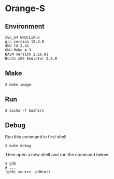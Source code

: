 # Orange-S

## Environment

```
x86_64 GNU/Linux
gcc version 12.3.0
GNU ld 2.41
GNU Make 4.3
NASM version 2.16.01
Bochs x86 Emulator 2.6.8
```

## Make

```shell
$ make image
```

## Run

```shell
$ bochs -f bochsrc
```

## Debug

Run this command in first shell.

```shell
$ make debug
```

Then open a new shell and run the command below.

```shell
$ gdb
# ...
(gdb) source .gdbinit
```

